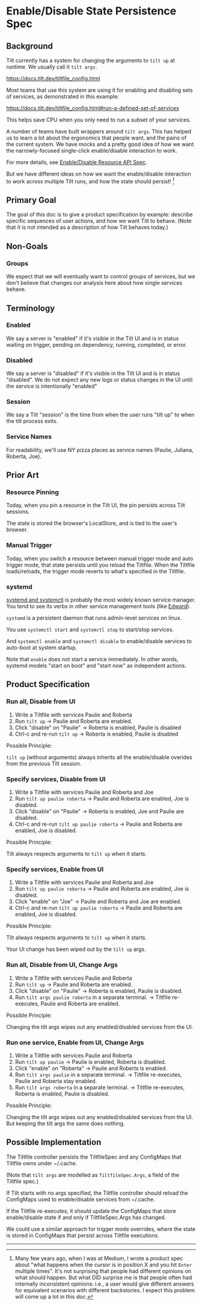 # Enable/Disable State Persistence Spec

## Background

Tilt currently has a system for changing the arguments to `tilt up` at
runtime. We usually call it `tilt args`.

https://docs.tilt.dev/tiltfile_config.html

Most teams that use this system are using it for enabling and disabling sets of
services, as demonstrated in this example:

https://docs.tilt.dev/tiltfile_config.html#run-a-defined-set-of-services

This helps save CPU when you only need to run a subset of your services.

A number of teams have built wrappers around `tilt args`. This has helped us to
learn a lot about the ergonomics that people want, and the pains of the current
system. We have mocks and a pretty good idea of how we want the narrowly-focused
single-click enable/disable interaction to work.

For more details, see [Enable/Disable Resource API Spec](./enable_disable_resources.md).

But we have different ideas on how we want the enable/disable interaction to work
across multiple Tilt runs, and how the state should persist! [^1]

## Primary Goal

The goal of this doc is to give a product specification by example: describe
specific sequences of user actions, and how we want Tilt to behave. (Note that
it is not intended as a description of how Tilt behaves today.)

## Non-Goals

### Groups

We expect that we will eventually want to control groups of services, but
we don't believe that changes our analysis here about how single services behave.

## Terminology

### Enabled

We say a server is "enabled" if it's visible in the Tilt UI and is in status
waiting on trigger, pending on dependency, running, completed, or error.

### Disabled

We say a server is "disabled" if it's visible in the Tilt UI and is in status
"disabled". We do not expect any new logs or status changes in the UI until the
service is intentionally "enabled"

### Session

We say a Tilt "session" is the time from when the user runs "tilt up" to when
the tilt process exits.

### Service Names

For readability, we'll use NY pizza places as service names (Paulie, Juliana, Roberta, Joe).

## Prior Art

### Resource Pinning

Today, when you pin a resource in the Tilt UI, the pin persists across Tilt sessions.

The state is stored the browser's LocalStore, and is tied to the user's browser.

### Manual Trigger

Today, when you switch a resource between manual trigger mode and auto trigger
mode, that state persists until you reload the Tiltfile. When the Tiltfile
loads/reloads, the trigger mode reverts to what's specified in the Tiltfile.

### systemd

[systemd and
systemctl](https://www.commandlinux.com/man-page/man1/systemctl.1.html) is
probably the most widely known service manager. You tend to see its verbs in
other service management tools (like
[Edward](http://engblog.yext.com/edward/commands/#start)).

`systemd` is a persistent daemon that runs admin-level services on linux.

You use `systemctl start` and `systemctl stop` to start/stop services.

And `systemctl enable` and `systemctl disable` to enable/disable services to
auto-boot at system startup.

Note that `enable` does not start a service immediately. In other words, systemd
models "start on boot" and "start now" as independent actions.

## Product Specification

### Run all, Disable from UI

1. Write a Tiltfile with services Paulie and Roberta
2. Run `tilt up` -> Paulie and Roberta are enabled.
4. Click "disable" on "Paulie" -> Roberta is enabled, Paulie is disabled
5. Ctrl-c and re-run `tilt up` -> Roberta is enabled, Paulie is disabled

Possible Principle:

`tilt up` (without arguments) always inherits all the enable/disable overides
from the previous Tilt session.

### Specify services, Disable from UI

1. Write a Tiltfile with services Paulie and Roberta and Joe
2. Run `tilt up paulie roberta` -> Paulie and Roberta are enabled, Joe is disabled.
4. Click "disable" on "Paulie" -> Roberta is enabled, Joe and Paulie are disabled.
5. Ctrl-c and re-run `tilt up paulie roberta` -> Paulie and Roberta are enabled, Joe is disabled.

Possible Principle:

Tilt always respects arguments to `tilt up` when it starts.

### Specify services, Enable from UI

1. Write a Tiltfile with services Paulie and Roberta and Joe
2. Run `tilt up paulie roberta` -> Paulie and Roberta are enabled, Joe is disabled.
4. Click "enable" on "Joe" -> Paulie and Roberta and Joe are enabled.
5. Ctrl-c and re-run `tilt up paulie roberta` -> Paulie and Roberta are enabled, Joe is disabled. 

Possible Principle:

Tilt always respects arguments to `tilt up` when it starts.

Your UI change has been wiped out by the `tilt up` args.

### Run all, Disable from UI, Change Args

1. Write a Tiltfile with services Paulie and Roberta
2. Run `tilt up` -> Paulie and Roberta are enabled.
4. Click "disable" on "Paulie" -> Roberta is enabled, Paulie is disabled.
5. Run `tilt args paulie roberta` in a separate terminal. -> Tiltfile re-executes, Paulie and Roberta are enabled. 

Possible Principle:

Changing the tilt args wipes out any enabled/disabled services from the UI.

### Run one service, Enable from UI, Change Args

1. Write a Tiltfile with services Paulie and Roberta
2. Run `tilt up paulie` -> Paulie is enabled, Roberta is disabled.
4. Click "enable" on "Roberta" -> Paulie and Roberts is enabled.
5. Run `tilt args paulie` in a separate terminal. -> Tiltfile re-executes, Paulie and Roberta stay enabled.
6. Run `tilt args roberta` in a separate terminal. -> Tiltfile re-executes, Roberta is enabled, Paulie is disabled.

Possible Principle:

Changing the tilt args wipes out any enabled/disabled services from the UI. But
keeping the tilt args the same does nothing.

## Possible Implementation

The Tiltfile controller persists the TiltfileSpec and any ConfigMaps that
Tiltfile owns under ~/.cache.

(Note that `tilt args` are modelled as `TiltfileSpec.Args`, a field of the Tiltfile spec.)

If Tilt starts with no args specified, the Tiltfile controller should reload the
ConfigMaps used to enable/disable services from ~/.cache.

If the Tiltfile re-executes, it should update the ConfigMaps that store
enable/disable state if and only if TiltfileSpec.Args has changed.

We could use a similar approach for trigger mode overrides, where the state is stored
in ConfigMaps that persist across Tiltfile executions.

---

[^1]: Many few years ago, when I was at Medium, I wrote a product spec about
    "what happens when the cursor is in position X and you hit `Enter` multiple
    times". It's not surprising that people had different opinions on what
    should happen. But what DID surprise me is that people often had internally
    inconsistent opinions: i.e., a user would give different answers for
    equivalent scenarios with different backstories. I expect this problem will
    come up a lot in this doc.
